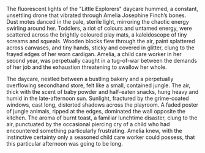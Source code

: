 The fluorescent lights of the "Little Explorers" daycare hummed, a constant, unsettling drone that vibrated through Amelia Josephine Finch’s bones.  Dust motes danced in the pale, sterile light, mirroring the chaotic energy swirling around her.  Toddlers, a riot of colours and untamed energy, were scattered across the brightly coloured play mats, a kaleidoscope of tiny screams and squeals.  Wooden blocks flew through the air, paint splattered across canvases, and tiny hands, sticky and covered in glitter, clung to the frayed edges of her worn cardigan.  Amelia, a child care worker in her second year, was perpetually caught in a tug-of-war between the demands of her job and the exhaustion threatening to swallow her whole.

The daycare, nestled between a bustling bakery and a perpetually overflowing secondhand store, felt like a small, contained jungle.  The air, thick with the scent of baby powder and half-eaten snacks, hung heavy and humid in the late-afternoon sun.  Sunlight, fractured by the grime-coated windows, cast long, distorted shadows across the playroom.  A faded poster of jungle animals, ripped at the edges, dominated the wall opposite the kitchen.  The aroma of burnt toast, a familiar lunchtime disaster, clung to the air, punctuated by the occasional piercing cry of a child who had encountered something particularly frustrating.  Amelia knew, with the instinctive certainty only a seasoned child care worker could possess, that this particular afternoon was going to be long.
